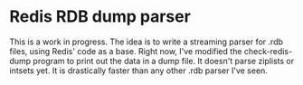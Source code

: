 Redis RDB dump parser
===============

This is a work in progress. The idea is to write a streaming parser for .rdb files, using Redis' code as a base. Right now, I've modified the check-redis-dump program to print out the data in a dump file. It doesn't parse ziplists or intsets yet. It is drastically faster than any other .rdb parser I've seen.
